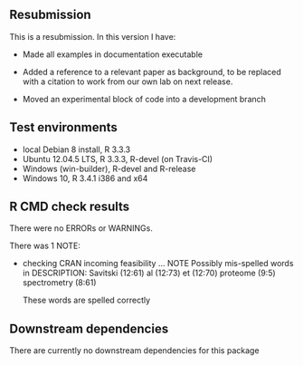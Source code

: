 ## Resubmission
This is a resubmission. In this version I have:

* Made all examples in documentation executable

* Added a reference to a relevant paper as background, to be replaced with a
  citation to work from our own lab on next release.

* Moved an experimental block of code into a development branch


## Test environments
* local Debian 8 install, R 3.3.3
* Ubuntu 12.04.5 LTS, R 3.3.3, R-devel (on Travis-CI)
* Windows (win-builder), R-devel and R-release
* Windows 10, R 3.4.1 i386 and x64


## R CMD check results
There were no ERRORs or WARNINGs. 

There was 1 NOTE:

* checking CRAN incoming feasibility ... NOTE
  Possibly mis-spelled words in DESCRIPTION:
    Savitski (12:61)
    al (12:73)
    et (12:70)
    proteome (9:5)
    spectrometry (8:61)

  These words are spelled correctly


## Downstream dependencies
There are currently no downstream dependencies for this package
